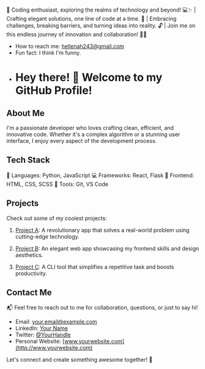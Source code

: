 🚀 Coding enthusiast, exploring the realms of technology and beyond! 💻✨ | Crafting elegant solutions, one line of code at a time. 🌟 | Embracing challenges, breaking barriers, and turning ideas into reality. 🔓  | Join me on this endless journey of innovation and collaboration! 🚀✨
- How to reach me: hellenah243@gmail.com
- Fun fact: I think I'm funny.
- # Hey there! 👋 Welcome to my GitHub Profile!

## About Me

I'm a passionate developer who loves crafting clean, efficient, and innovative code. Whether it's a complex algorithm or a stunning user interface, I enjoy every aspect of the development process.

## Tech Stack

🚀 Languages: Python, JavaScript
💻 Frameworks: React, Flask
🎨 Frontend: HTML, CSS, SCSS
🔧 Tools: Git, VS Code

## Projects

Check out some of my coolest projects:

1. [Project A](link-to-project-a): A revolutionary app that solves a real-world problem using cutting-edge technology.

2. [Project B](link-to-project-b): An elegant web app showcasing my frontend skills and design aesthetics.

3. [Project C](link-to-project-c): A CLI tool that simplifies a repetitive task and boosts productivity.

## Contact Me

📬 Feel free to reach out to me for collaboration, questions, or just to say hi!

- Email: your.email@example.com
- LinkedIn: [Your Name](https://www.linkedin.com/in/yourname/)
- Twitter: [@YourHandle](https://twitter.com/yourhandle)
- Personal Website: [www.yourwebsite.com](http://www.yourwebsite.com)

Let's connect and create something awesome together! 🌟


<!---
hellena254/hellena254 is a ✨ special ✨ repository because its `README.md` (this file) appears on your GitHub profile.
You can click the Preview link to take a look at your changes.
--->
